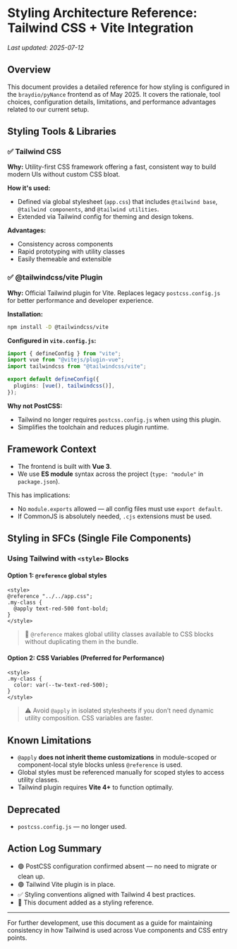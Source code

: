 # Styling Architecture Reference: Tailwind CSS + Vite Integration

_Last updated: 2025-07-12_

## Overview

This document provides a detailed reference for how styling is configured in the `braydio/pyNance` frontend as of May 2025. It covers the rationale, tool choices, configuration details, limitations, and performance advantages related to our current setup.

## Styling Tools & Libraries

### ✅ **Tailwind CSS**

**Why:** Utility-first CSS framework offering a fast, consistent way to build modern UIs without custom CSS bloat.

**How it's used:**

- Defined via global stylesheet (`app.css`) that includes `@tailwind base`, `@tailwind components`, and `@tailwind utilities`.
- Extended via Tailwind config for theming and design tokens.

**Advantages:**

- Consistency across components
- Rapid prototyping with utility classes
- Easily themeable and extensible

### ✅ **@tailwindcss/vite Plugin**

**Why:** Official Tailwind plugin for Vite. Replaces legacy `postcss.config.js` for better performance and developer experience.

**Installation:**

```bash
npm install -D @tailwindcss/vite
```

**Configured in `vite.config.js`:**

```ts
import { defineConfig } from "vite";
import vue from "@vitejs/plugin-vue";
import tailwindcss from "@tailwindcss/vite";

export default defineConfig({
  plugins: [vue(), tailwindcss()],
});
```

**Why not PostCSS:**

- Tailwind no longer requires `postcss.config.js` when using this plugin.
- Simplifies the toolchain and reduces plugin runtime.

## Framework Context

- The frontend is built with **Vue 3**.
- We use **ES module** syntax across the project (`type: "module"` in `package.json`).

This has implications:

- No `module.exports` allowed — all config files must use `export default`.
- If CommonJS is absolutely needed, `.cjs` extensions must be used.

## Styling in SFCs (Single File Components)

### Using Tailwind with `<style>` Blocks

#### Option 1: `@reference` global styles

```vue
<style>
@reference "../../app.css";
.my-class {
  @apply text-red-500 font-bold;
}
</style>
```

> 📌 `@reference` makes global utility classes available to CSS blocks without duplicating them in the bundle.

#### Option 2: CSS Variables (Preferred for Performance)

```vue
<style>
.my-class {
  color: var(--tw-text-red-500);
}
</style>
```

> ⚠️ Avoid `@apply` in isolated stylesheets if you don’t need dynamic utility composition. CSS variables are faster.

## Known Limitations

- `@apply` **does not inherit theme customizations** in module-scoped or component-local style blocks unless `@reference` is used.
- Global styles must be referenced manually for scoped styles to access utility classes.
- Tailwind plugin requires **Vite 4+** to function optimally.

## Deprecated

- `postcss.config.js` — no longer used.

## Action Log Summary

- 🟢 PostCSS configuration confirmed absent — no need to migrate or clean up.
- 🟢 Tailwind Vite plugin is in place.
- ✅ Styling conventions aligned with Tailwind 4 best practices.
- 📄 This document added as a styling reference.

---

For further development, use this document as a guide for maintaining consistency in how Tailwind is used across Vue components and CSS entry points.
